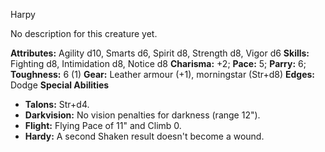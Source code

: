 Harpy

No description for this creature yet.

**Attributes:** Agility d10, Smarts d6, Spirit d8, Strength d8, Vigor
d6
**Skills:** Fighting d8, Intimidation d8, Notice d8
**Charisma:** +2; **Pace:** 5; **Parry:** 6; **Toughness:** 6 (1)
**Gear:** Leather armour (+1), morningstar (Str+d8)
**Edges:** Dodge
**Special Abilities**
- **Talons:** Str+d4.
- **Darkvision:** No vision penalties for darkness (range 12").
- **Flight:** Flying Pace of 11" and Climb 0.
- **Hardy:** A second Shaken result doesn't become a wound.

